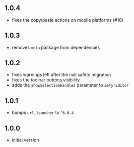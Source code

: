 ## 1.0.4

* fixes the copy/paste actions on mobile platforms (#10)

## 1.0.3

* removes `meta` package from dependencies

## 1.0.2

* fixes warnings left after the null safety migration
* fixes the toolbar buttons visibility
* adds the `showSelectionHandles` parameter to `ZefyrEditor`

## 1.0.1

* bumps `url_launcher` to `^6.0.4`

## 1.0.0

* initial version